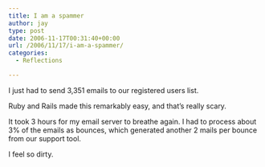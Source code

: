 ```yaml
---
title: I am a spammer
author: jay
type: post
date: 2006-11-17T00:31:40+00:00
url: /2006/11/17/i-am-a-spammer/
categories:
  - Reflections

---
```

I just had to send 3,351 emails to our registered users list.

Ruby and Rails made this remarkably easy, and that’s really scary.

It took 3 hours for my email server to breathe again. I had to process about 3% of the emails as bounces, which generated another 2 mails per bounce from our support tool.

I feel so dirty.